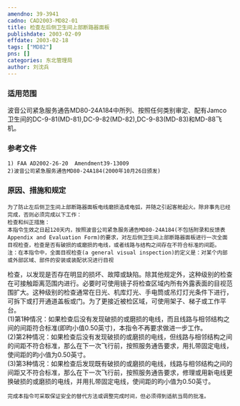 ```yaml
---
amendno: 39-3941  
cadno: CAD2003-MD82-01  
title: 检查左后侧卫生间上部断路器面板  
publishdate: 2003-02-09  
effdate: 2003-02-18  
tags: ["MD82"]  
pns: []  
categories: 东北管理局  
author: 刘沈兵  
---
```

  
### 适用范围  
波音公司紧急服务通告MD80-24A184中所列、按照任何类别审定、配有Jamco卫生间的DC-9-81(MD-81),DC-9-82(MD-82),DC-9-83(MD-83)和MD-88飞机。  
  
<!--more-->  
### 参考文件  
    1) FAA AD2002-26-20  Amendment39-13009  
    2)波音公司紧急服务通告MD80-24A184(2000年10月26日颁发)  
  
### 原因、措施和规定  
    为了防止左后侧卫生间上部断路器面板电线磨损造成电弧，并随之引起客舱起火。除非事先已经完成，否则必须完成以下工作：  
    检查和纠正措施：  
    本指令生效之日起120天内，按照波音公司紧急服务通告MD80-24A184(不包括附录和反馈表Appendix and Evaluation Form)的要求，对左后侧卫生间上部断路器面板进行一次全面目视检查，检查是否有破损的或磨损的电线，或者线路与结构之间存在不符合标准的间距。  
    注：在本指令中，全面目视检查(a general visual inspection)的定义是：对某个内部或外部区域、部件的安装或装配状况进行目视  
  
检查，以发现是否存在明显的损坏、故障或缺陷。除其他规定外，这种级别的检查在可接触距离范围内进行。必要时可使用镜子将检查区域内所有外露表面的目视范围扩大。这种级别的检查通常在日光、机库灯光、手电筒或吊灯灯光条件下进行，可拆下或打开通道盖板或门。为了更接近被检区域，可使用架子、梯子或工作平台。  
    (1)第1种情况：如果检查后没有发现破损的或磨损的电线，而且线路与相邻结构之间的间距符合标准(即昀小值0.50英寸)，本指令不再要求做进一步工作。  
    (2)第2种情况：如果检查后没有发现破损的或磨损的电线，但线路与相邻结构之间的间距不符合标准，那么在下一次飞行前，按照服务通告要求，用扎带固定电线，使间距的昀小值为0.50英寸。  
    (3)第3种情况：如果检查后发现既有破损的或磨损的电线，线路与相邻结构之间的间距又不符合标准，那么在下一次飞行前，按照服务通告要求，修理或用新电线更换破损的或磨损的电线，并用扎带固定电线，使间距的昀小值为0.50英寸。  
  
    完成本指令可采取保证安全的替代方法或调整完成时间，但必须得到适航当局的批准。  
